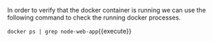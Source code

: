 In order to verify that the docker container is running we can use the following command to check the running docker processes.

`docker ps | grep node-web-app`{{execute}}